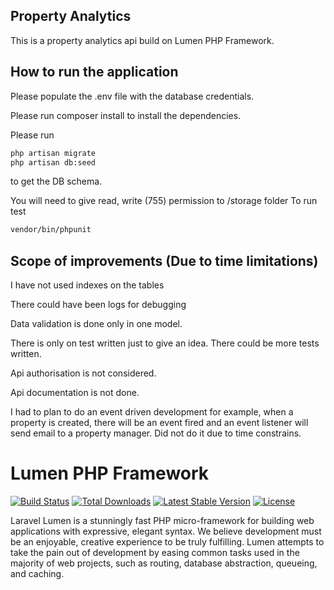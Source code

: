 ## Property Analytics

This is a property analytics api build on Lumen PHP Framework.

## How to run the application

Please populate the .env file with the database credentials.

Please run composer install to install the dependencies.

Please run 

``` bash
php artisan migrate
php artisan db:seed
```
to get the DB schema. 

You will need to give read, write (755) permission to /storage folder
To run test
``` bash
vendor/bin/phpunit
```

## Scope of improvements (Due to time limitations)

I have not used indexes on the tables

There could have been logs for debugging

Data validation is done only in one model.

There is only on test written just to give an idea. There could be more tests written.

Api authorisation is not considered.

Api documentation is not done. 

I had to plan to do an event driven development for example, when a property is created, there will be an event fired and an event listener will send email to a property manager. Did not do it due to time constrains.


# Lumen PHP Framework

[![Build Status](https://travis-ci.org/laravel/lumen-framework.svg)](https://travis-ci.org/laravel/lumen-framework)
[![Total Downloads](https://poser.pugx.org/laravel/lumen-framework/d/total.svg)](https://packagist.org/packages/laravel/lumen-framework)
[![Latest Stable Version](https://poser.pugx.org/laravel/lumen-framework/v/stable.svg)](https://packagist.org/packages/laravel/lumen-framework)
[![License](https://poser.pugx.org/laravel/lumen-framework/license.svg)](https://packagist.org/packages/laravel/lumen-framework)

Laravel Lumen is a stunningly fast PHP micro-framework for building web applications with expressive, elegant syntax. We believe development must be an enjoyable, creative experience to be truly fulfilling. Lumen attempts to take the pain out of development by easing common tasks used in the majority of web projects, such as routing, database abstraction, queueing, and caching.
